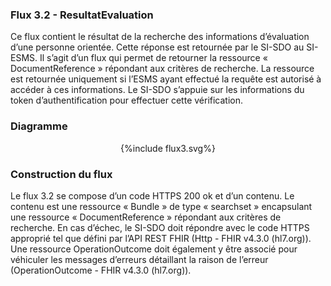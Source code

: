 
### Flux 3.2 - ResultatEvaluation

Ce flux contient le résultat de la recherche des informations d’évaluation d’une personne orientée. Cette réponse est retournée par le SI-SDO au SI-ESMS.
Il s’agit d’un flux qui permet de retourner la ressource « DocumentReference » répondant aux critères de recherche. La ressource est retournée uniquement si l’ESMS ayant effectué la requête est autorisé à accéder à ces informations. Le SI-SDO s’appuie sur les informations du token d’authentification pour effectuer cette vérification.


### Diagramme 

<div style="text-align:center;"> {%include flux3.svg%} </div>


### Construction du flux

Le flux 3.2 se compose d’un code HTTPS 200 ok et d’un contenu. Le contenu est une ressource « Bundle » de type « searchset » encapsulant une ressource « DocumentReference » répondant aux critères de recherche.
En cas d’échec, le SI-SDO doit répondre avec le code HTTPS approprié tel que défini par l’API REST FHIR (Http - FHIR v4.3.0 (hl7.org)). Une ressource OperationOutcome doit également y être associé pour véhiculer les messages d’erreurs détaillant la raison de l’erreur (OperationOutcome - FHIR v4.3.0 (hl7.org)).

